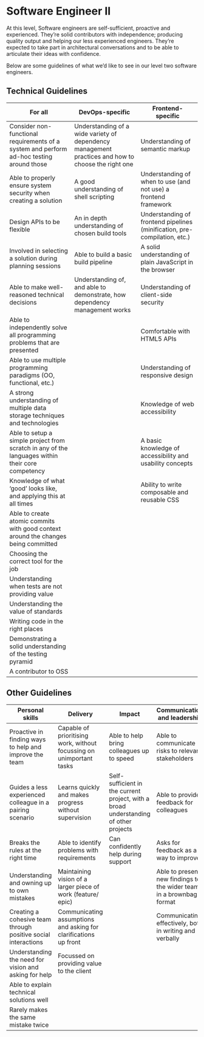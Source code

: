 # Software Engineer II

At this level, Software engineers are self-sufficient, proactive and experienced. They’re solid contributors with independence; producing quality output and helping our less experienced engineers. They’re expected to take part in architectural conversations and to be able to articulate their ideas with confidence.

Below are some guidelines of what we’d like to see in our level two software engineers.

## Technical Guidelines

| For all | DevOps-specific | Frontend-specific |
| ------ | ------ | ------ |
| Consider non-functional requirements of a system and perform ad-hoc testing around those | Understanding of a wide variety of dependency management practices and how to choose the right one | Understanding of semantic markup |
| Able to properly ensure system security when creating a solution | A good understanding of shell scripting | Understanding of when to use (and not use) a frontend framework |
| Design APIs to be flexible | An in depth understanding of chosen build tools | Understanding of frontend pipelines (minification, pre-compilation, etc.) |
| Involved in selecting a solution during planning sessions | Able to build a basic build pipeline | A solid understanding of plain JavaScript in the browser |
| Able to make well-reasoned technical decisions | Understanding of, and able to demonstrate, how dependency management works | Understanding of client-side security |
| Able to independently solve all programming problems that are presented | | Comfortable with HTML5 APIs |
| Able to use multiple programming paradigms (OO, functional, etc.) |  | Understanding of responsive design |
| A strong understanding of multiple data storage techniques and technologies |  | Knowledge of web accessibility |
| Able to setup a simple project from scratch in any of the languages within their core competency |  | A basic knowledge of accessibility and usability concepts |
| Knowledge of what ‘good’ looks like, and applying this at all times |  | Ability to write composable and reusable CSS |
| Able to create atomic commits with good context around the changes being committed | |  |
| Choosing the correct tool for the job |  |  |
| Understanding when tests are not providing value |  |  |
| Understanding the value of standards |  |  |
| Writing code in the right places |  |  |
| Demonstrating a solid understanding of the testing pyramid |  |  |
| A contributor to OSS |  |  |

## Other Guidelines

| Personal skills | Delivery | Impact | Communication and leadership |
| ------ | ------ | ------ | ------ |
| Proactive in finding ways to help and improve the team | Capable of prioritising work, without focussing on unimportant tasks | Able to help bring colleagues up to speed | Able to communicate risks to relevant stakeholders |  |
| Guides a less experienced colleague in a pairing scenario | Learns quickly and makes progress without supervision | Self-sufficient in the current project, with a broad understanding of other projects | Able to provide feedback for colleagues |  |
| Breaks the rules at the right time | Able to identify problems with requirements | Can confidently help during support | Asks for feedback as a way to improve |  |
| Understanding and owning up to own mistakes | Maintaining vision of a larger piece of work (feature/ epic) |  | Able to present new findings to the wider team in a brownbag format |  |
| Creating a cohesive team through positive social interactions | Communicating assumptions and asking for clarifications up front |  | Communicating effectively, both in writing and verbally |  |
| Understanding the need for vision and asking for help | Focussed on providing value to the client |  |  |  |
| Able to explain technical solutions well |  |  |  |  |
| Rarely makes the same mistake twice |  |  |  |  |
